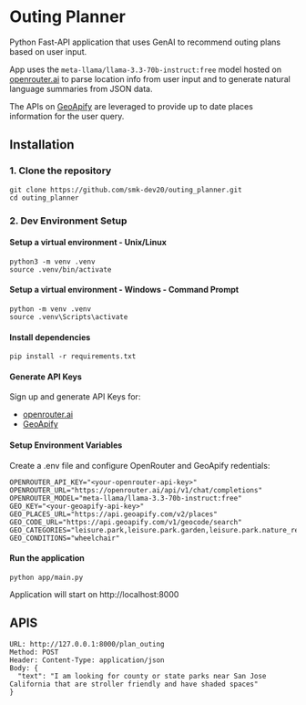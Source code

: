 # Outing Planner
Python Fast-API application that uses GenAI to recommend outing plans based on user input.

App uses the `meta-llama/llama-3.3-70b-instruct:free` model hosted on [openrouter.ai](https://openrouter.ai/)  to parse location info from user input and to generate natural language summaries from JSON data. 

The APIs on  [GeoApify](https://www.geoapify.com/) are leveraged to provide up to date places information for the user query.

## Installation

### 1. Clone the repository
```
git clone https://github.com/smk-dev20/outing_planner.git
cd outing_planner
```
### 2. Dev Environment Setup
#### Setup a virtual environment - Unix/Linux
```
python3 -m venv .venv
source .venv/bin/activate
```

#### Setup a virtual environment - Windows - Command Prompt
```
python -m venv .venv
source .venv\Scripts\activate
```

#### Install dependencies
```
pip install -r requirements.txt
```
#### Generate API Keys
Sign up and generate API Keys for:
- [openrouter.ai](https://openrouter.ai/) 
- [GeoApify](https://www.geoapify.com/)
#### Setup Environment Variables
Create a .env file and configure OpenRouter and GeoApify redentials:
```
OPENROUTER_API_KEY="<your-openrouter-api-key>"
OPENROUTER_URL="https://openrouter.ai/api/v1/chat/completions"
OPENROUTER_MODEL="meta-llama/llama-3.3-70b-instruct:free"
GEO_KEY="<your-geoapify-api-key>"
GEO_PLACES_URL="https://api.geoapify.com/v2/places"
GEO_CODE_URL="https://api.geoapify.com/v1/geocode/search"
GEO_CATEGORIES="leisure.park,leisure.park.garden,leisure.park.nature_reserve,national_park,entertainment.museum,entertainment.zoo,entertainment.aquarium,entertainment.planetarium"
GEO_CONDITIONS="wheelchair"
```

#### Run the application
```
python app/main.py
```

Application will start on http://localhost:8000

## APIS
```
URL: http://127.0.0.1:8000/plan_outing
Method: POST
Header: Content-Type: application/json
Body: {
  "text": "I am looking for county or state parks near San Jose California that are stroller friendly and have shaded spaces"
}

```